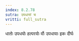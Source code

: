 ```yaml
---
index: 8.2.78
sutra: उपधायां च
vritti: full_sutra
---
```


धातोः उपधयोः हल्परयोः र्वोः उपधायाः इकः दीर्घः 